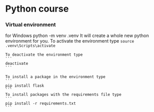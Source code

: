 # Python course

### Virtual environment
 for Windows python  -m  venv .venv 
    It will create a whole new python environment for you. To activate the environment type 
    ```
    source .venv\Scripts\activate
    ```

    To deactivate the environment type
    ```
    deactivate
    ```

    To install a package in the environment type
    ```
    pip install flask
    ```
    To install packages with the requirements file type
    ```
    pip install -r requirements.txt 
    ```
    

